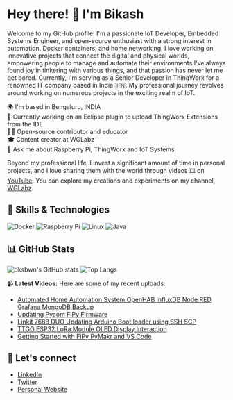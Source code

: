 # Hey there! 👋 I'm Bikash

Welcome to my GitHub profile! I'm a passionate IoT Developer, Embedded Systems Engineer, and open-source enthusiast with a strong interest in automation, Docker containers, and home networking. I love working on innovative projects that connect the digital and physical worlds, empowering people to manage and automate their environments.I've always found joy in tinkering with various things, and that passion has never let me get bored. Currently, I'm serving as a Senior Developer in ThingWorx for a renowned IT company based in India 🇮🇳. My professional journey revolves around working on numerous projects in the exciting realm of IoT.


🌍 I'm based in Bengaluru, INDIA <br />
🚀 Currently working on an Eclipse plugin to upload ThingWorx Extensions from the IDE <br />
👨‍💻 Open-source contributor and educator <br />
🎓 Content creator at WGLabz <br />
💬 Ask me about Raspberry Pi, ThingWorx and IoT Systems

Beyond my professional life, I invest a significant amount of time in personal projects, and I love sharing them with the world through videos 🎞️ on [YouTube](http://youtube.com/weargenius). You can explore my creations and experiments on my channel, [WGLabz](http://youtube.com/weargenius).

## 🚀 Skills & Technologies

![Docker](https://img.shields.io/badge/-Docker-2496ED?style=flat-square&logo=docker&logoColor=white)
![Raspberry Pi](https://img.shields.io/badge/-Raspberry%20Pi-C51A4A?style=flat-square&logo=raspberry-pi)
![Linux](https://img.shields.io/badge/-Linux-FCC624?style=flat-square&logo=linux&logoColor=black)
![Java](https://img.shields.io/badge/-Java-007396?style=flat-square&logo=java&logoColor=white)

## 📊 GitHub Stats

![oksbwn's GitHub stats](https://github-readme-stats.vercel.app/api?username=oksbwn&show_icons=true&theme=dark)
![Top Langs](https://github-readme-stats.vercel.app/api/top-langs/?username=oksbwn&layout=compact&theme=dark)

📹 **Latest Videos:**
Here are some of my recent uploads:

<!-- YOUTUBE:START -->
- [Automated Home Automation System OpenHAB influxDB Node RED Grafana MongoDB Backup](https://www.youtube.com/watch?v=T8YWnm8ow9s)
- [Updating Pycom FiPy Firmware](https://www.youtube.com/watch?v=n4vqhp7_wW0)
- [Linkit 7688 DUO Updating Arduino Boot loader using SSH SCP](https://www.youtube.com/watch?v=DVj4f2X9c64)
- [TTGO ESP32 LoRa Module OLED Display Interaction](https://www.youtube.com/watch?v=Y6GhAzgK7f8)
- [Getting Started with FiPy PyMakr and VS Code](https://www.youtube.com/watch?v=kecIftZdzzY)
<!-- YOUTUBE:END -->

## 🤝 Let's connect

- [LinkedIn](https://www.linkedin.com/in/geekybikash) 
- [Twitter](https://twitter.com/@geekybikash)
- [Personal Website](https://bikashnpanda.github.io)


